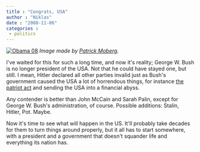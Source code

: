 ```yaml
---
title : "Congrats, USA"
author : "Niklas"
date : "2008-11-06"
categories : 
 - politics
---
```


[![Obama 08](https://niklasblog.com/wp-content/2008-11-06-obama-thumb.jpg)](http://www.patrickmoberg.com/november-4-2008.jpg) _Image made by [Patrick Moberg](http://www.patrickmoberg.com)_.

I've waited for this for such a long time, and now it's reality; George W. Bush is no longer president of the USA. Not that he could have stayed one, but still. I mean, Hitler declared all other parties invalid just as Bush's government caused the USA a lot of horrendous things, for instance [the patriot act](http://en.wikipedia.org/wiki/USA_PATRIOT_Act) and sending the USA into a financial abyss.

Any contender is better than John McCain and Sarah Palin, except for George W. Bush's administration, of course. Possible additions: Stalin, Hitler, Pot. Maybe.

Now it's time to see what will happen in the US. It'll probably take decades for them to turn things around properly, but it all has to start somewhere, with a president and a government that doesn't squander life and everything its nation has.
